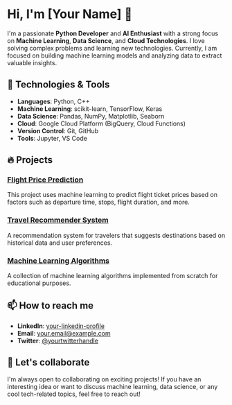 # Hi, I'm [Your Name] 👋

I'm a passionate **Python Developer** and **AI Enthusiast** with a strong focus on **Machine Learning**, **Data Science**, and **Cloud Technologies**. I love solving complex problems and learning new technologies. Currently, I am focused on building machine learning models and analyzing data to extract valuable insights.

## 🚀 Technologies & Tools

- **Languages**: Python, C++
- **Machine Learning**: scikit-learn, TensorFlow, Keras
- **Data Science**: Pandas, NumPy, Matplotlib, Seaborn
- **Cloud**: Google Cloud Platform (BigQuery, Cloud Functions)
- **Version Control**: Git, GitHub
- **Tools**: Jupyter, VS Code

## 🔥 Projects

### [Flight Price Prediction](https://github.com/FilipCepiga/flight-price-prediction)
This project uses machine learning to predict flight ticket prices based on factors such as departure time, stops, flight duration, and more.

### [Travel Recommender System](https://github.com/yourusername/travel-recommender)
A recommendation system for travelers that suggests destinations based on historical data and user preferences.

### [Machine Learning Algorithms](https://github.com/yourusername/ml-algorithms)
A collection of machine learning algorithms implemented from scratch for educational purposes.

## 📫 How to reach me
- **LinkedIn**: [your-linkedin-profile](https://www.linkedin.com/in/your-profile)
- **Email**: [your.email@example.com](mailto:your.email@example.com)
- **Twitter**: [@yourtwitterhandle](https://twitter.com/yourtwitterhandle)

## 💬 Let's collaborate
I'm always open to collaborating on exciting projects! If you have an interesting idea or want to discuss machine learning, data science, or any cool tech-related topics, feel free to reach out!
